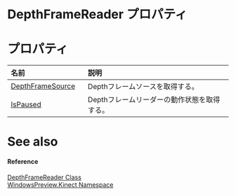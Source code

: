 DepthFrameReader プロパティ  
===========================  

<span id="publicpropertiesSection"></span>

プロパティ
==========  

<table>
<colgroup>
<col width="30%" />
<col width="60%" />
</colgroup>
<thead>
<tr class="header">
<th align="left">名前</th>
<th align="left">説明</th>
</tr>
</thead>
<tbody>
<tr class="odd">
<td align="left"><a href="DepthFrameReader_Class/Properties/DepthFrameSource_Property.md">DepthFrameSource</a></td>
<td align="left">Depthフレームソースを取得する。</td>
</tr>
<tr class="even">
<td align="left"><a href="DepthFrameReader_Class/Properties/IsPaused_Property.md">IsPaused</a></td>
<td align="left">Depthフレームリーダーの動作状態を取得する。</td>
</tr>
</tbody>
</table>
<span id="ID4EI"></span>

See also  
========  

<span id="ID4EK"></span>
#### Reference  

[DepthFrameReader Class](../DepthFrameReader_Class.md)  
 [WindowsPreview.Kinect Namespace](../../Kinect.md)  



<!--Please do not edit the data in the comment block below.-->
<!--
TOCTitle : DepthFrameReader Properties
RLTitle : DepthFrameReader Properties
KeywordK : DepthFrameReader class, properties
KeywordA : Properties.T:WindowsPreview.Kinect.DepthFrameReader
AssetID : Properties.T:WindowsPreview.Kinect.DepthFrameReader
Locale : en-us
CommunityContent : 1
TargetOS : Windows
TopicType : kbSyntax
DocSet : K4Wv2
ProjType : K4Wv2Proj
Technology : Kinect for Windows
Product : Kinect for Windows SDK v2
productversion : 20
-->

